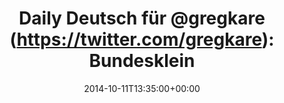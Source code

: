 ---
retweeted: false
source: <a href="http://mvilla.it/fenix" rel="nofollow">Fenix for Android</a>
entities:
  hashtags: []
  symbols: []
  user_mentions: []
  urls:
  - url: http://t.co/EGx0LmiyAC
    expanded_url: http://www.gartenfreunde-orlatal.de/resources/html-Gr$C3$BCne+Schriftenreihe188-Kommentare-Bundeskleingartengesetz.htm#b_bb_6_Berücksichtigung
    display_url: gartenfreunde-orlatal.de/resources/html…
    indices:
    - '55'
    - '77'
display_text_range:
- '0'
- '77'
favorite_count: '0'
id_str: '520930566506840065'
truncated: false
retweet_count: '0'
id: '520930566506840065'
possibly_sensitive: false
created_at: Sat Oct 11 13:35:00 +0000 2014
favorited: false
full_text: 'Daily Deutsch für [@gregkare](https://twitter.com/gregkare): Bundeskleingartengesetz
  -'
lang: de
quote_url: http://www.gartenfreunde-orlatal.de/resources/html-Gr$C3$BCne+Schriftenreihe188-Kommentare-Bundeskleingartengesetz.htm#b_bb_6_Berücksichtigung
tags:
- pesos/twitter
date: '2014-10-11T13:35:00+00:00'
src: https://twitter.com/bascht/status/520930566506840065
original_url: https://twitter.com/bascht/status/520930566506840065
type: twitter_tweet
text: 'Daily Deutsch für [@gregkare](https://twitter.com/gregkare): Bundeskleingartengesetz
  -'
title: 'Daily Deutsch für @gregkare (https://twitter.com/gregkare): Bundesklein'

---